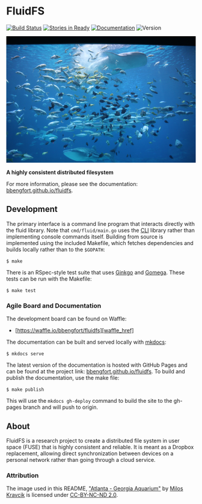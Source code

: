 # FluidFS

[![Build Status][travis_img]][travis_href]
[![Stories in Ready](https://img.shields.io/badge/waffle-ready-blue.svg)][waffle_href]
[![Documentation](https://img.shields.io/badge/docs-latest-green.svg)][docs]
![Version](https://img.shields.io/badge/version-alpha-red.svg)

[![Atlanta - Georgia Aquarium by Milos Kravcik][aquarium.jpg]][aquarium]

**A highly consistent distributed filesystem**

For more information, please see the documentation: [bbengfort.github.io/fluidfs][docs].

## Development

The primary interface is a command line program that interacts directly with the fluid library. Note that `cmd/fluid/main.go` uses the [CLI](https://github.com/urfave/cli) library rather than implementing console commands itself. Building from source is implemented using the included Makefile, which fetches dependencies and builds locally rather than to the `$GOPATH`:

    $ make

There is an RSpec-style test suite that uses [Ginkgo][ginkgo] and [Gomega](gomega). These tests can be run with the Makefile:

    $ make test

### Agile Board and Documentation

The development board can be found on Waffle:

- [https://waffle.io/bbengfort/fluidfs][waffle_href]

The documentation can be built and served locally with [mkdocs](http://www.mkdocs.org/):

    $ mkdocs serve

The latest version of the documentation is hosted with GitHub Pages and can be found at the project link: [bbengfort.github.io/fluidfs][docs]. To build and publish the documentation, use the make file:

    $ make publish

This will use the `mkdocs gh-deploy` command to build the site to the gh-pages branch and will push to origin.

## About

FluidFS is a research project to create a distributed file system in user space (FUSE) that is highly consistent and reliable. It is meant as a Dropbox replacement, allowing direct synchronization between devices on a personal network rather than going through a cloud service.

### Attribution

The image used in this README, ["Atlanta - Georgia Aquarium"][aquarium] by [Milos Kravcik](https://www.flickr.com/photos/49522551@N00/) is licensed under [CC-BY-NC-ND 2.0](https://creativecommons.org/licenses/by-nc-nd/2.0/).

<!-- Link References -->

[docs]: https://bbengfort.github.io/fluidfs/
[travis_img]: https://travis-ci.com/bbengfort/fluidfs.svg?token=5gAjQxGQg8bpYHKH9FmB
[travis_href]: https://travis-ci.com/bbengfort/fluidfs
[waffle_img]: https://badge.waffle.io/bbengfort/fluidfs.png?label=ready&title=Ready
[waffle_href]: https://waffle.io/bbengfort/fluidfs
[aquarium.jpg]: docs/img/aquarium.jpg
[aquarium]: https://flic.kr/p/aTUYyR
[ginkgo]: https://github.com/onsi/ginkgo
[gomega]: https://github.com/onsi/gomgea
